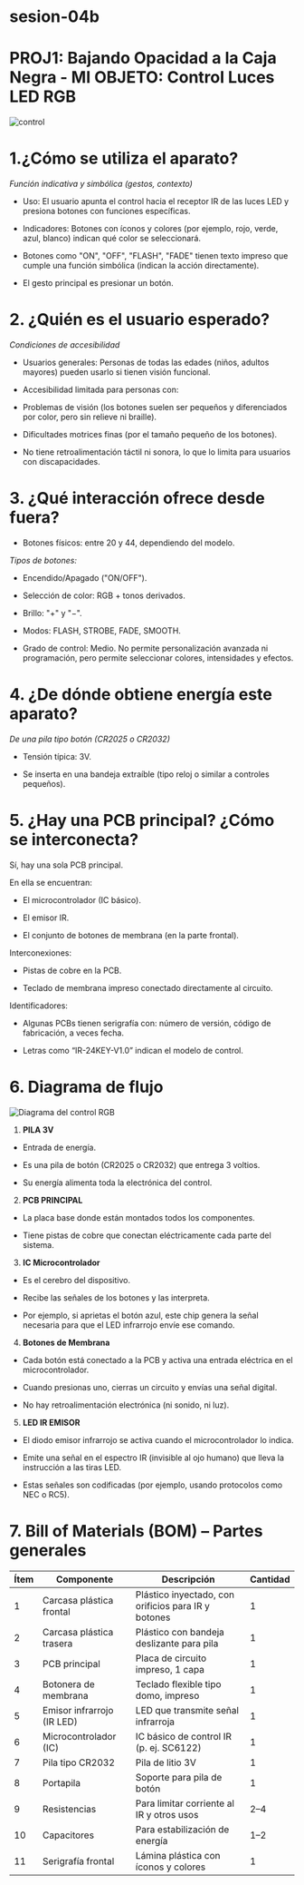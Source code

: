 # sesion-04b

# PROJ1: Bajando Opacidad a la Caja Negra - MI OBJETO: Control Luces LED RGB

![control](https://mercotecnia.cl/wp-content/uploads/2021/06/Controlador-Cinta-Led-con-Control-Remoto-44-botones.jpeg)

# **1.¿Cómo se utiliza el aparato?**

*Función indicativa y simbólica (gestos, contexto)*

- Uso: El usuario apunta el control hacia el receptor IR de las luces LED y presiona botones con funciones específicas.

- Indicadores: Botones con íconos y colores (por ejemplo, rojo, verde, azul, blanco) indican qué color se seleccionará.

- Botones como "ON", "OFF", "FLASH", "FADE" tienen texto impreso que cumple una función simbólica (indican la acción directamente).

- El gesto principal es presionar un botón.

# **2. ¿Quién es el usuario esperado?**

*Condiciones de accesibilidad*

- Usuarios generales: Personas de todas las edades (niños, adultos mayores) pueden usarlo si tienen visión funcional.

- Accesibilidad limitada para personas con:

- Problemas de visión (los botones suelen ser pequeños y diferenciados por color, pero sin relieve ni braille).

- Dificultades motrices finas (por el tamaño pequeño de los botones).

- No tiene retroalimentación táctil ni sonora, lo que lo limita para usuarios con discapacidades.

# **3. ¿Qué interacción ofrece desde fuera?**

- Botones físicos: entre 20 y 44, dependiendo del modelo.

*Tipos de botones:*

- Encendido/Apagado ("ON/OFF").

- Selección de color: RGB + tonos derivados.

- Brillo: "+" y "−".

- Modos: FLASH, STROBE, FADE, SMOOTH.

- Grado de control: Medio. No permite personalización avanzada ni programación, pero permite seleccionar colores, intensidades y efectos.

# **4. ¿De dónde obtiene energía este aparato?**

*De una pila tipo botón (CR2025 o CR2032)*

- Tensión típica: 3V.

- Se inserta en una bandeja extraíble (tipo reloj o similar a controles pequeños).

# **5. ¿Hay una PCB principal? ¿Cómo se interconecta?**

Sí, hay una sola PCB principal.

En ella se encuentran:

- El microcontrolador (IC básico).

- El emisor IR.

- El conjunto de botones de membrana (en la parte frontal).

Interconexiones:

- Pistas de cobre en la PCB.

- Teclado de membrana impreso conectado directamente al circuito.

Identificadores:

- Algunas PCBs tienen serigrafía con: número de versión, código de fabricación, a veces fecha.

- Letras como “IR-24KEY-V1.0” indican el modelo de control.

# **6. Diagrama de flujo**

![Diagrama del control RGB](https://github.com/HSB25/dis8644-2025-1/blob/main/24-HSB25/sesion-04b/DIAGRAMA%20CONTROL%20RGB.png?raw=true)

1. **PILA 3V**
- Entrada de energía.

- Es una pila de botón (CR2025 o CR2032) que entrega 3 voltios.

- Su energía alimenta toda la electrónica del control.

2. **PCB PRINCIPAL**

- La placa base donde están montados todos los componentes.

- Tiene pistas de cobre que conectan eléctricamente cada parte del sistema.

3. **IC Microcontrolador**

- Es el cerebro del dispositivo.

- Recibe las señales de los botones y las interpreta.

- Por ejemplo, si aprietas el botón azul, este chip genera la señal necesaria para que el LED infrarrojo envíe ese comando.

4. **Botones de Membrana**

- Cada botón está conectado a la PCB y activa una entrada eléctrica en el microcontrolador.

- Cuando presionas uno, cierras un circuito y envías una señal digital.

- No hay retroalimentación electrónica (ni sonido, ni luz).

5. **LED IR EMISOR**

- El diodo emisor infrarrojo se activa cuando el microcontrolador lo indica.

- Emite una señal en el espectro IR (invisible al ojo humano) que lleva la instrucción a las tiras LED.

- Estas señales son codificadas (por ejemplo, usando protocolos como NEC o RC5).

# **7. Bill of Materials (BOM) – Partes generales**

| Ítem | Componente                 | Descripción                                  | Cantidad |
|------|----------------------------|----------------------------------------------|----------|
| 1    | Carcasa plástica frontal  | Plástico inyectado, con orificios para IR y botones | 1        |
| 2    | Carcasa plástica trasera  | Plástico con bandeja deslizante para pila    | 1        |
| 3    | PCB principal              | Placa de circuito impreso, 1 capa            | 1        |
| 4    | Botonera de membrana       | Teclado flexible tipo domo, impreso          | 1        |
| 5    | Emisor infrarrojo (IR LED)| LED que transmite señal infrarroja           | 1        |
| 6    | Microcontrolador (IC)     | IC básico de control IR (p. ej. SC6122)      | 1        |
| 7    | Pila tipo CR2032          | Pila de litio 3V                             | 1        |
| 8    | Portapila                 | Soporte para pila de botón                   | 1        |
| 9    | Resistencias              | Para limitar corriente al IR y otros usos    | 2–4      |
| 10   | Capacitores               | Para estabilización de energía               | 1–2      |
| 11   | Serigrafía frontal        | Lámina plástica con íconos y colores         | 1        |




